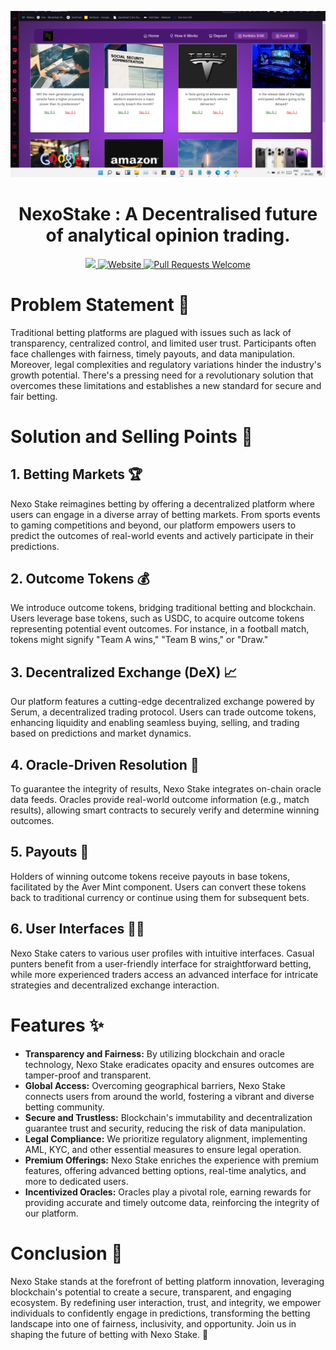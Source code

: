 <p align="center">
  <a href="https://siddhartha-portfolio.vercel.app/">
    <img alt = "Img1" src = "./Images/img1.png">
  </a>
</p>
<h1 align="center" >NexoStake : A Decentralised future of analytical opinion trading.</h1>
<p align="center">
  <a href="LICENSE.txt">
  <img src="https://img.shields.io/badge/license-MPL 2.0-blue.svg">
  </a>
  <a href="https://nexo-stake.vercel.app/">
    <img alt="Website" src="https://img.shields.io/badge/-website-blue">
  </a>
  <a href="http://makeapullrequest.com">
    <img alt="Pull Requests Welcome" src="https://img.shields.io/badge/PRs-welcome-brightgreen.svg?style=flat">
  </a>
  
</p>

# Problem Statement 🚨

Traditional betting platforms are plagued with issues such as lack of transparency, centralized control, and limited user trust. Participants often face challenges with fairness, timely payouts, and data manipulation. Moreover, legal complexities and regulatory variations hinder the industry's growth potential. There's a pressing need for a revolutionary solution that overcomes these limitations and establishes a new standard for secure and fair betting.

# Solution and Selling Points 🚀

## 1. Betting Markets 🏆

Nexo Stake reimagines betting by offering a decentralized platform where users can engage in a diverse array of betting markets. From sports events to gaming competitions and beyond, our platform empowers users to predict the outcomes of real-world events and actively participate in their predictions.

## 2. Outcome Tokens 💰

We introduce outcome tokens, bridging traditional betting and blockchain. Users leverage base tokens, such as USDC, to acquire outcome tokens representing potential event outcomes. For instance, in a football match, tokens might signify "Team A wins," "Team B wins," or "Draw."

## 3. Decentralized Exchange (DeX) 📈

Our platform features a cutting-edge decentralized exchange powered by Serum, a decentralized trading protocol. Users can trade outcome tokens, enhancing liquidity and enabling seamless buying, selling, and trading based on predictions and market dynamics.

## 4. Oracle-Driven Resolution 🔮

To guarantee the integrity of results, Nexo Stake integrates on-chain oracle data feeds. Oracles provide real-world outcome information (e.g., match results), allowing smart contracts to securely verify and determine winning outcomes.

## 5. Payouts 💸

Holders of winning outcome tokens receive payouts in base tokens, facilitated by the Aver Mint component. Users can convert these tokens back to traditional currency or continue using them for subsequent bets.

## 6. User Interfaces 👩‍💻

Nexo Stake caters to various user profiles with intuitive interfaces. Casual punters benefit from a user-friendly interface for straightforward betting, while more experienced traders access an advanced interface for intricate strategies and decentralized exchange interaction.

# Features ✨

- **Transparency and Fairness:** By utilizing blockchain and oracle technology, Nexo Stake eradicates opacity and ensures outcomes are tamper-proof and transparent.
- **Global Access:** Overcoming geographical barriers, Nexo Stake connects users from around the world, fostering a vibrant and diverse betting community.
- **Secure and Trustless:** Blockchain's immutability and decentralization guarantee trust and security, reducing the risk of data manipulation.
- **Legal Compliance:** We prioritize regulatory alignment, implementing AML, KYC, and other essential measures to ensure legal operation.
- **Premium Offerings:** Nexo Stake enriches the experience with premium features, offering advanced betting options, real-time analytics, and more to dedicated users.
- **Incentivized Oracles:** Oracles play a pivotal role, earning rewards for providing accurate and timely outcome data, reinforcing the integrity of our platform.

# Conclusion 🙌

Nexo Stake stands at the forefront of betting platform innovation, leveraging blockchain's potential to create a secure, transparent, and engaging ecosystem. By redefining user interaction, trust, and integrity, we empower individuals to confidently engage in predictions, transforming the betting landscape into one of fairness, inclusivity, and opportunity. Join us in shaping the future of betting with Nexo Stake. 🙏
